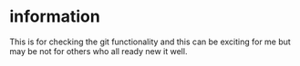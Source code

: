 # information
This is for checking the git functionality and this can be exciting for me but may be not
for others who all ready new it well.